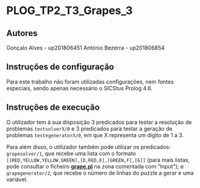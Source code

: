 # PLOG_TP2_T3_Grapes_3

## Autores

Gonçalo Alves - up201806451
António Bezerra - up201806854

## Instruções de configuração

Para este trabalho não foram utilizadas configurações, nem fontes especiais, sendo apenas necessário o SICStus Prolog 4.6.

## Instruções de execução

O utilizador tem à sua disposição 3 predicados para testar a resolução de problemas ```testsolverX/0``` e 3 predicados para testar a geração de problemas ```testegeneratorX/0```, em que X representa um dígito de 1 a 3.

Para além disso, o utilizador também pode utilizar os predicados: ```grapesolver/1```, que recebe uma lista com o formato ```[[RED,YELLOW,YELLOW,GREEN],[D,RED,E],[GREEN,F],[G]]``` (para mais listas, pode consultar o ficheiro **[grape.pl](grape.pl)** na zona comentada com "Input"); e ```grapegenerator/2```, que recebe o número de linhas do puzzle a gerar e uma variável.